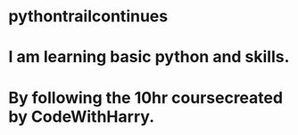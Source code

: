 # pythontrailcontinues
# I am learning basic python and skills.
# By following the 10hr coursecreated by CodeWithHarry.